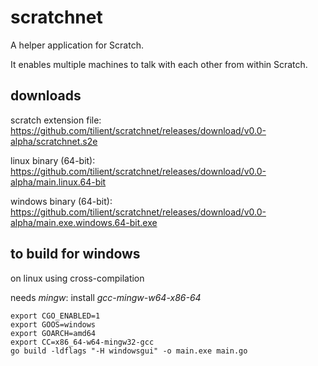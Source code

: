 scratchnet
==========

A helper application for Scratch.

It enables multiple machines to talk with each other from within Scratch.

downloads
---------

scratch extension file: https://github.com/tilient/scratchnet/releases/download/v0.0-alpha/scratchnet.s2e


linux binary (64-bit): https://github.com/tilient/scratchnet/releases/download/v0.0-alpha/main.linux.64-bit

windows binary (64-bit): https://github.com/tilient/scratchnet/releases/download/v0.0-alpha/main.exe.windows.64-bit.exe

to build for windows
--------------------

on linux using cross-compilation

needs _mingw_: install _gcc-mingw-w64-x86-64_

    export CGO_ENABLED=1
    export GOOS=windows
    export GOARCH=amd64
    export CC=x86_64-w64-mingw32-gcc
    go build -ldflags "-H windowsgui" -o main.exe main.go
